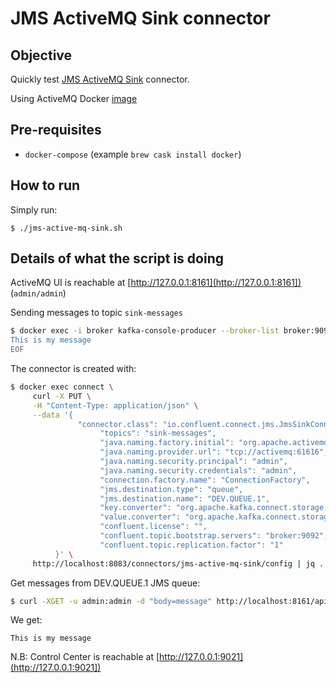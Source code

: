 # JMS ActiveMQ Sink connector

## Objective

Quickly test [JMS ActiveMQ Sink](https://docs.confluent.io/current/connect/kafka-connect-jms/sink/index.html#actvemq-quick-start) connector.

Using ActiveMQ Docker [image](https://hub.docker.com/r/rmohr/activemq/)

## Pre-requisites

* `docker-compose` (example `brew cask install docker`)



## How to run

Simply run:

```
$ ./jms-active-mq-sink.sh
```

## Details of what the script is doing

ActiveMQ UI is reachable at [http://127.0.0.1:8161](http://127.0.0.1:8161]) (`admin/admin`)

Sending messages to topic `sink-messages`

```bash
$ docker exec -i broker kafka-console-producer --broker-list broker:9092 --topic sink-messages << EOF
This is my message
EOF
```

The connector is created with:

```bash
$ docker exec connect \
     curl -X PUT \
     -H "Content-Type: application/json" \
     --data '{
               "connector.class": "io.confluent.connect.jms.JmsSinkConnector",
                    "topics": "sink-messages",
                    "java.naming.factory.initial": "org.apache.activemq.jndi.ActiveMQInitialContextFactory",
                    "java.naming.provider.url": "tcp://activemq:61616",
                    "java.naming.security.principal": "admin",
                    "java.naming.security.credentials": "admin",
                    "connection.factory.name": "ConnectionFactory",
                    "jms.destination.type": "queue",
                    "jms.destination.name": "DEV.QUEUE.1",
                    "key.converter": "org.apache.kafka.connect.storage.StringConverter",
                    "value.converter": "org.apache.kafka.connect.storage.StringConverter",
                    "confluent.license": "",
                    "confluent.topic.bootstrap.servers": "broker:9092",
                    "confluent.topic.replication.factor": "1"
          }' \
     http://localhost:8083/connectors/jms-active-mq-sink/config | jq .
```

Get messages from DEV.QUEUE.1 JMS queue:

```bash
$ curl -XGET -u admin:admin -d "body=message" http://localhost:8161/api/message/DEV.QUEUE.1?type=queue
```

We get:

```
This is my message
```

N.B: Control Center is reachable at [http://127.0.0.1:9021](http://127.0.0.1:9021])
